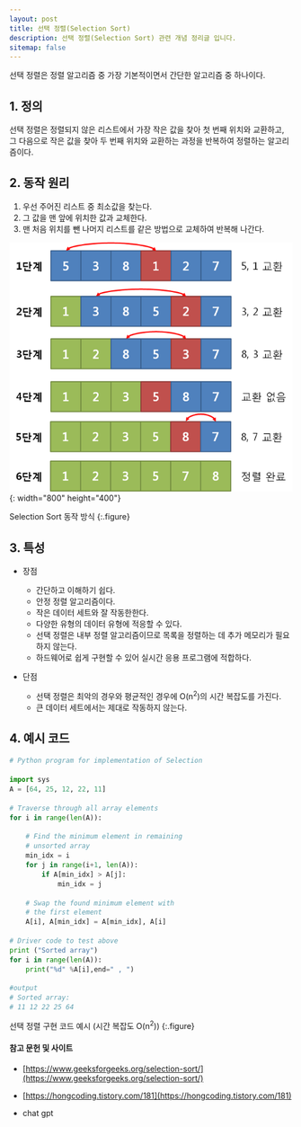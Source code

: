```yaml
---
layout: post
title: 선택 정렬(Selection Sort)
description: 선택 정렬(Selection Sort) 관련 개념 정리글 입니다.
sitemap: false
---
```


선택 정렬은 정렬 알고리즘 중 가장 기본적이면서 간단한 알고리즘 중 하나이다. 

## 1. 정의 
선택 정렬은 정렬되지 않은 리스트에서 가장 작은 값을 찾아 첫 번째 위치와 교환하고, 그 다음으로 작은 값을 찾아 두 번째 위치와 교환하는 과정을 반복하여 정렬하는 알고리즘이다. 

## 2. 동작 원리

1. 우선 주어진 리스트 중 최소값을 찾는다.
2. 그 값을 맨 앞에 위치한 값과 교체한다.
3. 맨 처음 위치를 뺀 나머지 리스트를 같은 방법으로 교체하여 반복해 나간다.

![Selection Sort](/assets/img/blog/selectionsort.png){: width="800" height="400"}

Selection Sort 동작 방식
{:.figure}

## 3. 특성

- 장점

    - 간단하고 이해하기 쉽다.
    - 안정 정렬 알고리즘이다.
    - 작은 데이터 세트와 잘 작동한한다.
    - 다양한 유형의 데이터 유형에 적응할 수 있다.
    - 선택 정렬은 내부 정렬 알고리즘이므로 목록을 정렬하는 데 추가 메모리가 필요하지 않는다.
    - 하드웨어로 쉽게 구현할 수 있어 실시간 응용 프로그램에 적합하다.

- 단점

    - 선택 정렬은 최악의 경우와 평균적인 경우에 O(n<sup>2</sup>)의 시간 복잡도를 가진다.
    - 큰 데이터 세트에서는 제대로 작동하지 않는다.

## 4. 예시 코드

~~~python
# Python program for implementation of Selection

import sys
A = [64, 25, 12, 22, 11]

# Traverse through all array elements
for i in range(len(A)):
	
	# Find the minimum element in remaining
	# unsorted array
	min_idx = i
	for j in range(i+1, len(A)):
		if A[min_idx] > A[j]:
			min_idx = j
			
	# Swap the found minimum element with
	# the first element	
	A[i], A[min_idx] = A[min_idx], A[i]

# Driver code to test above
print ("Sorted array")
for i in range(len(A)):
	print("%d" %A[i],end=" , ")

#output
# Sorted array: 
# 11 12 22 25 64 
~~~

선택 정렬 구현 코드 예시 (시간 복잡도 O(n<sup>2</sup>))
{:.figure}


#### **참고 문헌 및 사이트** 

- [https://www.geeksforgeeks.org/selection-sort/](https://www.geeksforgeeks.org/selection-sort/)

- [https://hongcoding.tistory.com/181](https://hongcoding.tistory.com/181)

- chat gpt